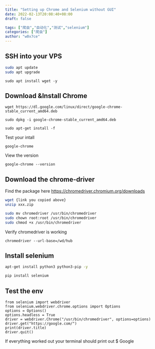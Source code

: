 ```yaml
---
title: "Setting up Chrome and Selenium without GUI"
date: 2022-02-13T20:08:40+08:00
draft: false

tags: ["爬虫","自动化","测试","selenium"]
categories: ["爬虫"]
author: "w0x7ce"
---
```


## SSH into your VPS

```bash
sudo apt update
sudo apt upgrade
```

```
sudo apt install wget -y
```

## Download &Install Chrome
```
wget https://dl.google.com/linux/direct/google-chrome-stable_current_amd64.deb
```

```
sudo dpkg -i google-chrome-stable_current_amd64.deb
```

```
sudo apt-get install -f
```

Test your intall
```
google-chrome
```

View the version
```
google-chrome --version
```

## Download the chrome-driver

Find the package here
https://chromedriver.chromium.org/downloads

``` bash
wget {link you copied above}
unzip xxx.zip
```
```bash
sudo mv chromedriver /usr/bin/chromedriver
sudo chown root:root /usr/bin/chromedriver
sudo chmod +x /usr/bin/chromedriver
```

Verify chromedriver is working
```
chromedriver --url-base=/wd/hub
```
## Install selenium

```bash
apt-get install python3 python3-pip -y
```

```bash
pip install selenium
```



## Test the env

```
from selenium import webdriver
from selenium.webdriver.chrome.options import Options
options = Options()
options.headless = True
driver = webdriver.Chrome("/usr/bin/chromedriver", options=options)
driver.get("https://google.com/")
print(driver.title)
driver.quit()
```

If everything worked out your terminal should print out
$ Google


